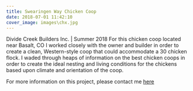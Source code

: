 ```yaml
---
title: Swearingen Way Chicken Coop
date: 2018-07-01 11:42:10
cover_image: images\chx.jpg
---
```

Divide Creek Builders Inc. | Summer 2018
For this chicken coop located near Basalt, CO I worked closely with the owner and builder in order to create a clean, Western-style coop that could accommodate a 30 chicken flock. I waded through heaps of information on the best chicken coops in order to create the ideal nesting and living conditions for the chickens based upon climate and orientation of the coop.

For more information on this project, please contact me [here](lane@lanemariedesign.com)
